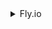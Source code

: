 <details>
<summary>Fly.io</summary>

1. [Deploy App Servers. Close to Your Users](https://fly.io/)
1. [How to deploy a NestJS Docker container to Fly.io](https://youtu.be/Cl9jRuX1eL0)

</details>

